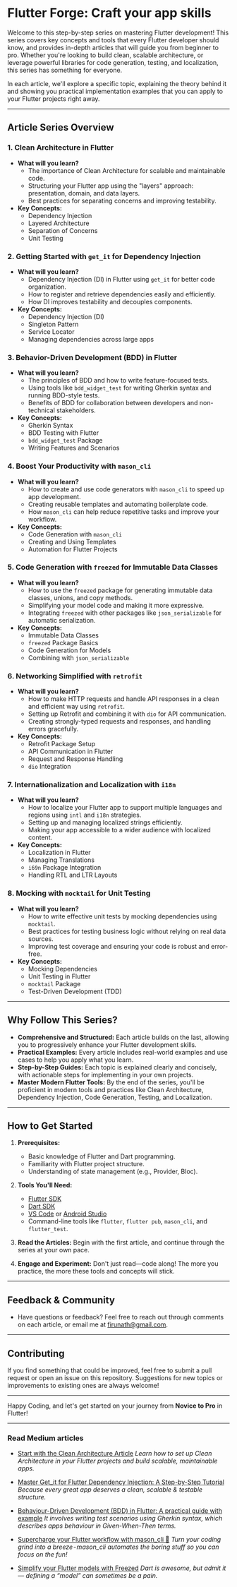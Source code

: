# **Flutter Forge: Craft your app skills**

Welcome to this step-by-step series on mastering Flutter development! This series covers key concepts and tools that every Flutter developer should know, and provides in-depth articles that will guide you from beginner to pro. Whether you're looking to build clean, scalable architecture, or leverage powerful libraries for code generation, testing, and localization, this series has something for everyone.

In each article, we'll explore a specific topic, explaining the theory behind it and showing you practical implementation examples that you can apply to your Flutter projects right away.

---

## **Article Series Overview**

### 1. **Clean Architecture in Flutter**

- **What will you learn?**
  - The importance of Clean Architecture for scalable and maintainable code.
  - Structuring your Flutter app using the "layers" approach: presentation, domain, and data layers.
  - Best practices for separating concerns and improving testability.
- **Key Concepts:**
  - Dependency Injection
  - Layered Architecture
  - Separation of Concerns
  - Unit Testing

### 2. **Getting Started with `get_it` for Dependency Injection**

- **What will you learn?**
  - Dependency Injection (DI) in Flutter using `get_it` for better code organization.
  - How to register and retrieve dependencies easily and efficiently.
  - How DI improves testability and decouples components.
- **Key Concepts:**
  - Dependency Injection (DI)
  - Singleton Pattern
  - Service Locator
  - Managing dependencies across large apps

### 3. **Behavior-Driven Development (BDD) in Flutter**

- **What will you learn?**
  - The principles of BDD and how to write feature-focused tests.
  - Using tools like `bdd_widget_test` for writing Gherkin syntax and running BDD-style tests.
  - Benefits of BDD for collaboration between developers and non-technical stakeholders.
- **Key Concepts:**
  - Gherkin Syntax
  - BDD Testing with Flutter
  - `bdd_widget_test` Package
  - Writing Features and Scenarios

### 4. **Boost Your Productivity with `mason_cli`**

- **What will you learn?**
  - How to create and use code generators with `mason_cli` to speed up app development.
  - Creating reusable templates and automating boilerplate code.
  - How `mason_cli` can help reduce repetitive tasks and improve your workflow.
- **Key Concepts:**
  - Code Generation with `mason_cli`
  - Creating and Using Templates
  - Automation for Flutter Projects

### 5. **Code Generation with `freezed` for Immutable Data Classes**

- **What will you learn?**
  - How to use the `freezed` package for generating immutable data classes, unions, and copy methods.
  - Simplifying your model code and making it more expressive.
  - Integrating `freezed` with other packages like `json_serializable` for automatic serialization.
- **Key Concepts:**
  - Immutable Data Classes
  - `freezed` Package Basics
  - Code Generation for Models
  - Combining with `json_serializable`

### 6. **Networking Simplified with `retrofit`**

- **What will you learn?**
  - How to make HTTP requests and handle API responses in a clean and efficient way using `retrofit`.
  - Setting up Retrofit and combining it with `dio` for API communication.
  - Creating strongly-typed requests and responses, and handling errors gracefully.
- **Key Concepts:**
  - Retrofit Package Setup
  - API Communication in Flutter
  - Request and Response Handling
  - `dio` Integration

### 7. **Internationalization and Localization with `i18n`**

- **What will you learn?**
  - How to localize your Flutter app to support multiple languages and regions using `intl` and `i18n` strategies.
  - Setting up and managing localized strings efficiently.
  - Making your app accessible to a wider audience with localized content.
- **Key Concepts:**
  - Localization in Flutter
  - Managing Translations
  - `i69n` Package Integration
  - Handling RTL and LTR Layouts

### 8. **Mocking with `mocktail` for Unit Testing**

- **What will you learn?**
  - How to write effective unit tests by mocking dependencies using `mocktail`.
  - Best practices for testing business logic without relying on real data sources.
  - Improving test coverage and ensuring your code is robust and error-free.
- **Key Concepts:**
  - Mocking Dependencies
  - Unit Testing in Flutter
  - `mocktail` Package
  - Test-Driven Development (TDD)

---

## **Why Follow This Series?**

- **Comprehensive and Structured:** Each article builds on the last, allowing you to progressively enhance your Flutter development skills.
- **Practical Examples:** Every article includes real-world examples and use cases to help you apply what you learn.
- **Step-by-Step Guides:** Each topic is explained clearly and concisely, with actionable steps for implementing in your own projects.
- **Master Modern Flutter Tools:** By the end of the series, you'll be proficient in modern tools and practices like Clean Architecture, Dependency Injection, Code Generation, Testing, and Localization.

---

## **How to Get Started**

1. **Prerequisites:**

   - Basic knowledge of Flutter and Dart programming.
   - Familiarity with Flutter project structure.
   - Understanding of state management (e.g., Provider, Bloc).

2. **Tools You'll Need:**

   - [Flutter SDK](https://flutter.dev/docs/get-started/install)
   - [Dart SDK](https://dart.dev/get-dart)
   - [VS Code](https://code.visualstudio.com/) or [Android Studio](https://developer.android.com/studio)
   - Command-line tools like `flutter`, `flutter pub`, `mason_cli`, and `flutter_test`.

3. **Read the Articles:** Begin with the first article, and continue through the series at your own pace.

4. **Engage and Experiment:** Don't just read—code along! The more you practice, the more these tools and concepts will stick.

---

## **Feedback & Community**

- Have questions or feedback? Feel free to reach out through comments on each article, or email me at [firunath@gmail.com](mailto:firunath@gmail.com).

---

## **Contributing**

If you find something that could be improved, feel free to submit a pull request or open an issue on this repository. Suggestions for new topics or improvements to existing ones are always welcome!

---

Happy Coding, and let's get started on your journey from **Novice to Pro** in Flutter!

---

### **Read Medium articles**

- [Start with the Clean Architecture Article](https://medium.com/@firunath/clean-architecture-in-flutter-a-simple-guide-for-beginners-f4b77702e94a)  _Learn how to set up Clean Architecture in your Flutter projects and build scalable, maintainable apps._

- [Master Get_it for Flutter Dependency Injection: A Step-by-Step Tutorial](https://medium.com/@firunath/dependency-injection-made-easy-with-get-it-step-by-step-flutter-tutorial-1d02e39da885) _Because every great app deserves a clean, scalable & testable structure._

- [Behaviour-Driven Development (BDD) in Flutter: A practical guide with example](https://medium.com/@firunath/behaviour-driven-development-bdd-in-flutter-a-practical-guide-with-example-215d71939c52) _It involves writing test scenarios using Gherkin syntax, which describes apps behaviour in Given-When-Then terms._

- [Supercharge your Flutter workflow with mason_cli 🚀](https://medium.com/@firunath/supercharge-your-flutter-workflow-with-mason-cli-5aefad7ae04c) _Turn your coding grind into a breeze - mason_cli automates the boring stuff so you can focus on the fun!_

- [Simplify your Flutter models with Freezed](https://medium.com/@firunath/simplify-your-flutter-models-with-freezed-6daac690e0f3) _Dart is awesome, but admit it — defining a “model” can sometimes be a pain._

